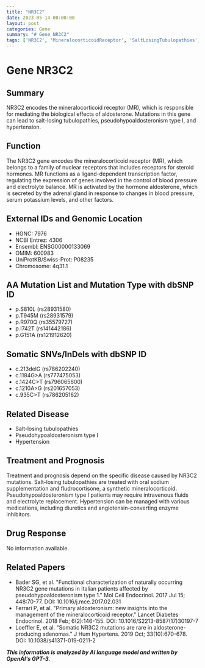 ```yaml
---
title: "NR3C2"
date: 2023-05-14 00:00:00
layout: post
categories: Gene
summary: "# Gene NR3C2"
tags: ['NR3C2', 'MineralocorticoidReceptor', 'SaltLosingTubulopathies', 'PseudohypoaldosteronismTypeI', 'Hypertension', 'Mutation', 'Treatment', 'Prognosis']
---
```


# Gene NR3C2

## Summary
NR3C2 encodes the mineralocorticoid receptor (MR), which is responsible for mediating the biological effects of aldosterone. Mutations in this gene can lead to salt-losing tubulopathies, pseudohypoaldosteronism type I, and hypertension.

## Function
The NR3C2 gene encodes the mineralocorticoid receptor (MR), which belongs to a family of nuclear receptors that includes receptors for steroid hormones. MR functions as a ligand-dependent transcription factor, regulating the expression of genes involved in the control of blood pressure and electrolyte balance. MR is activated by the hormone aldosterone, which is secreted by the adrenal gland in response to changes in blood pressure, serum potassium levels, and other factors.

## External IDs and Genomic Location
- HGNC: 7976
- NCBI Entrez: 4306
- Ensembl: ENSG00000133069
- OMIM: 600983
- UniProtKB/Swiss-Prot: P08235
- Chromosome: 4q31.1

## AA Mutation List and Mutation Type with dbSNP ID
- p.S810L (rs28931580)
- p.T945M (rs28931579)
- p.R970Q (rs35579727)
- p.I742T (rs141442186)
- p.G151A (rs121912620)

## Somatic SNVs/InDels with dbSNP ID
- c.213delG (rs786202240)
- c.1184G>A (rs777475053)
- c.1424C>T (rs796065600)
- c.1210A>G (rs201657053)
- c.935C>T (rs786205162)

## Related Disease
- Salt-losing tubulopathies
- Pseudohypoaldosteronism type I
- Hypertension

## Treatment and Prognosis
Treatment and prognosis depend on the specific disease caused by NR3C2 mutations. Salt-losing tubulopathies are treated with oral sodium supplementation and fludrocortisone, a synthetic mineralocorticoid. Pseudohypoaldosteronism type I patients may require intravenous fluids and electrolyte replacement. Hypertension can be managed with various medications, including diuretics and angiotensin-converting enzyme inhibitors.

## Drug Response
No information available.

## Related Papers
- Bader SG, et al. "Functional characterization of naturally occurring NR3C2 gene mutations in Italian patients affected by pseudohypoaldosteronism type 1." Mol Cell Endocrinol. 2017 Jul 15; 448:70-77. DOI: 10.1016/j.mce.2017.02.031 
- Ferrari P, et al. "Primary aldosteronism: new insights into the management of the mineralocorticoid receptor." Lancet Diabetes Endocrinol. 2018 Feb; 6(2):146-155. DOI: 10.1016/S2213-8587(17)30197-7 
- Loeffler E, et al. "Somatic NR3C2 mutations are rare in aldosterone-producing adenomas." J Hum Hypertens. 2019 Oct; 33(10):670-678. DOI: 10.1038/s41371-019-0211-2

**_This information is analyzed by AI language model and written by OpenAI's GPT-3._**
